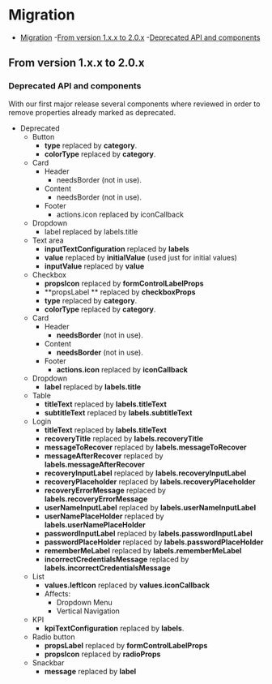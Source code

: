 # Migration

- [Migration](#migration)
  -[From version 1.x.x to 2.0.x](#from-version-1xx-to-20x) 
  -[Deprecated API and components](#deprecated-api-and-components)

## From version 1.x.x to 2.0.x

### Deprecated API and components

With our first major release several components where reviewed in order to remove properties already marked as deprecated.

- Deprecated
  - Button
    - **type** replaced by **category**.
    - **colorType** replaced by **category**.
  - Card
    - Header
      - needsBorder (not in use).
    - Content
      - needsBorder (not in use).
    - Footer
      - actions.icon replaced by iconCallback
  - Dropdown
    - label replaced by labels.title
  - Text area
    - **inputTextConfiguration** replaced by **labels**
    - **value** replaced by **initialValue** (used just for initial values)
    - **inputValue** replaced by **value**
  - Checkbox
    - **propsIcon** replaced by **formControlLabelProps**
    - **propsLabel  ** replaced by **checkboxProps**
    - **type** replaced by **category**.
    - **colorType** replaced by **category**.
  - Card
    - Header
      - **needsBorder** (not in use).
    - Content
      - **needsBorder** (not in use).
    - Footer
      - **actions.icon** replaced by **iconCallback**
  - Dropdown
    - **label** replaced by **labels.title**
  - Table    
    - **titleText** replaced by **labels.titleText**
    - **subtitleText** replaced by **labels.subtitleText**
  - Login
    - **titleText** replaced by **labels.titleText**
    - **recoveryTitle** replaced by **labels.recoveryTitle**
    - **messageToRecover** replaced by **labels.messageToRecover**
    - **messageAfterRecover** replaced by **labels.messageAfterRecover**
    - **recoveryInputLabel** replaced by **labels.recoveryInputLabel**
    - **recoveryPlaceholder** replaced by **labels.recoveryPlaceholder**
    - **recoveryErrorMessage** replaced by **labels.recoveryErrorMessage**
    - **userNameInputLabel** replaced by **labels.userNameInputLabel**
    - **userNamePlaceHolder** replaced by **labels.userNamePlaceHolder**
    - **passwordInputLabel** replaced by **labels.passwordInputLabel**
    - **passwordPlaceHolder** replaced by **labels.passwordPlaceHolder**
    - **rememberMeLabel** replaced by **labels.rememberMeLabel**
    - **incorrectCredentialsMessage** replaced by **labels.incorrectCredentialsMessage**
   - List
     - **values.leftIcon** replaced by **values.iconCallback**
     - Affects:
       - Dropdown Menu
       - Vertical Navigation 
   - KPI
     - **kpiTextConfiguration** replaced by **labels**.
   - Radio button
     - **propsLabel** replaced by **formControlLabelProps**
     - **propsIcon** replaced by **radioProps**
   - Snackbar
     - **message** replaced by **label**
